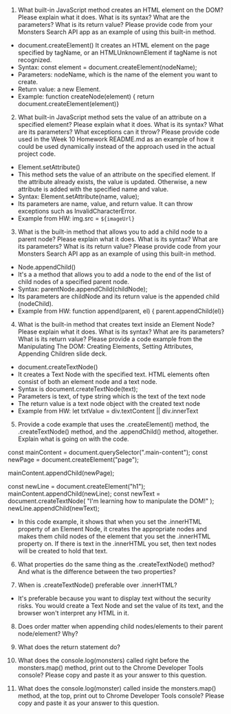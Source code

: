 1. What built-in JavaScript method creates an HTML element on the DOM? Please explain what it does. What is its syntax? What are the parameters? What is its return value? Please provide code from your Monsters Search API app as an example of using this built-in method.

- document.createElement()
It creates an HTML element on the page specified by tagName, or an HTMLUnknownElement if tagName is not recognized.
- Syntax: const element = document.createElement(nodeName);
- Parameters: nodeName, which is the name of the element you want to create.
- Return value: a new Element.
- Example: function createNode(element) {
        return document.createElement(element)}

2. What built-in JavaScript method sets the value of an attribute on a specified element? Please explain what it does. What is its syntax? What are its parameters? What exceptions can it throw? Please provide code used in the Week 10 Homework README.md as an example of how it could be used dynamically instead of the approach used in the actual project code.

- Element.setAttribute() 
- This method sets the value of an attribute on the specified element. If the attribute already exists, the value is updated. Otherwise, a new attribute is added with the specified name and value.
- Syntax: Element.setAttribute(name, value);
- Its parameters are name, value, and return value. It can throw exceptions such as InvalidCharacterError.
- Example from HW: img.src = `${imageUrl}`

3. What is the built-in method that allows you to add a child node to a parent node? Please explain what it does. What is its syntax? What are its parameters? What is its return value? Please provide code from your Monsters Search API app as an example of using this built-in method.

- Node.appendChild()
- It's a a method that allows you to add a node to the end of the list of child nodes of a specified parent node.
- Syntax: parentNode.appendChild(childNode);
- Its parameters are childNode and its return value is the appended child (nodeChild).
- Example from HW: function append(parent, el) {
        parent.appendChild(el)}

4. What is the built-in method that creates text inside an Element Node? Please explain what it does. What is its syntax? What are its parameters? What is its return value? Please provide a code example from the Manipulating The DOM: Creating Elements, Setting Attributes, Appending Children slide deck.

- document.createTextNode()
- It creates a Text Node with the specified text. HTML elements often consist of both an element node and a text node. 
- Syntax is document.createTextNode(text);
- Parameters is text, of type string which is the text of the text node
- The return value is a text node object with the created text node
- Example from HW: let txtValue = div.textContent || div.innerText

5. Provide a code example that uses the .createElement() method, the .createTextNode() method, and the .appendChild() method, altogether. Explain what is going on with the code.

const mainContent = document.querySelector(".main-content");
const newPage = document.createElement("page");

mainContent.appendChild(newPage);

const newLine = document.createElement("h1");
mainContent.appendChild(newLine);
const newText = document.createTextNode(
"I'm learning how to manipulate the DOM!"
);
newLine.appendChild(newText);

- In this code example, it shows that when you set the .innerHTML property of an Element Node, it creates the appropriate nodes and makes them child nodes of the element that you set the .innerHTML property on. If there is text in the .innerHTML you set, then text nodes will be created to hold that text.

6. What properties do the same thing as the .createTextNode() method? And what is the difference between the two properties?

7. When is .createTextNode() preferable over .innerHTML?

- It's preferable because you want to display text without the security risks. You would create a Text Node and set the value of its text, and the browser won't interpret any HTML in it.

8. Does order matter when appending child nodes/elements to their parent node/element? Why?



9. What does the return statement do?

10. What does the console.log(monsters) called right before the monsters.map() method, print out to the Chrome Developer Tools console? Please copy and paste it as your answer to this question.

11. What does the console.log(monster) called inside the monsters.map() method, at the top, print out to Chrome Developer Tools console? Please copy and paste it as your answer to this question.